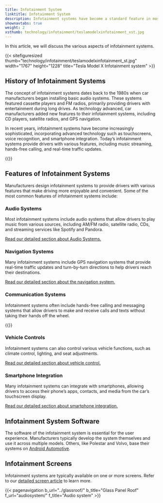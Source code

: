 ```yaml
---
title: Infotainment System
linktitle: Infotainment System
description: Infotainment systems have become a standard feature in most modern cars. They combine entertainment and information functionalities, providing drivers access to music, navigation, communication, and vehicle controls.
shownavtabs: true
weight: 2
xsthumb: technology/infotainment/teslamodelxinfotainment_xst.jpg
---
```

<!-- markdownlint-disable MD033 -->

In this article, we will discuss the various aspects of infotainment systems.

{{< sitefiguresized thumb="technology/infotainment/teslamodelxinfotainment_st.jpg" width="1767" height="1228" title="Tesla Model X Infotainment system" >}}

## History of Infotainment Systems

The concept of infotainment systems dates back to the 1980s when car manufacturers began installing basic audio systems. These systems featured cassette players and FM radios, primarily providing drivers with entertainment during long drives. As technology advanced, car manufacturers added new features to their infotainment systems, including CD players, satellite radios, and GPS navigation.

In recent years, infotainment systems have become increasingly sophisticated, incorporating advanced technology such as touchscreens, voice recognition, and smartphone integration. Today’s infotainment systems provide drivers with various features, including music streaming, hands-free calling, and real-time traffic updates.

{{<evkxdisplayaddarticle />}}

## Features of Infotainment Systems

Manufacturers design infotainment systems to provide drivers with various features that make driving more enjoyable and convenient. Some of the most common features of infotainment systems include:

### Audio Systems

Most infotainment systems include audio systems that allow drivers to play music from various sources, including AM/FM radio, satellite radio, CDs, and streaming services like Spotify and Pandora.

[Read our detailed section about Audio Systems.](audiosystem)

### Navigation Systems

Many infotainment systems include GPS navigation systems that provide real-time traffic updates and turn-by-turn directions to help drivers reach their destinations.

[Read our detailed section about the navigation system.](navigation)

### Communication Systems

Infotainment systems often include hands-free calling and messaging systems that allow drivers to make and receive calls and texts without taking their hands off the wheel.

{{<evkxdisplayaddarticle />}}

### Vehicle Controls

Infotainment systems can also control various vehicle functions, such as climate control, lighting, and seat adjustments.

[Read our detailed section about vehicle control.](vehiclecontrol)

### Smartphone Integration

Many infotainment systems can integrate with smartphones, allowing drivers to access their phone’s apps, contacts, and media from the car’s touchscreen display.

[Read our detailed section about smartphone integration.](smartphoneintegration)

## Infotainment System Software

The software of the infotainment system is essential for the user experience. Manufacturers typically develop the system themselves and use it across multiple models. Others, like Polestar and Volvo, base their systems on [Android Automotive](https://source.android.com/docs/devices/automotive/start/what_automotive).

## Infotainment Screens

Infotainment systems are typically available on one or more screens. Refer to our [detailed screen article](../userinterface/screens/) to learn more.

{{< pagenavigation b_url="../glassroof/" b_title="Glass Panel Roof" f_url="audiosystem/" f_title="Audio system" >}}